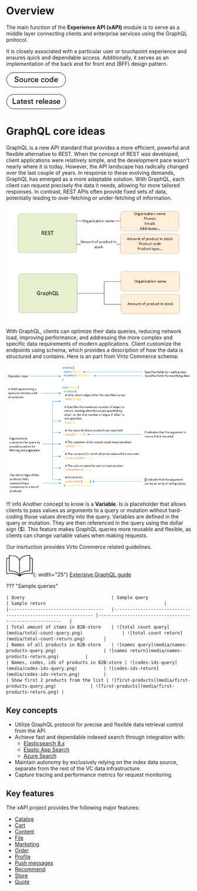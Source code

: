 # Overview

The main function of the **Experience API (xAPI)** module is to serve as a middle layer connecting clients and enterprise services using the GraphQL protocol. 

It is closely associated with a particular user or touchpoint experience and ensures quick and dependable access. Additionally, it serves as an implementation of the back end for front end (BFF) design pattern.

[![Source code](media/source_code.png)](https://github.com/VirtoCommerce/vc-module-experience-api)

[![Latest release](media/latest_release.png)](https://github.com/VirtoCommerce/vc-module-experience-api/releases/)


# GraphQL core ideas

GraphQL is a new API standard that provides a more efficient, powerful and flexible alternative to REST. When the concept of REST was developed, client applications were relatively simple, and the development pace wasn't nearly where it is today. However, the API landscape has radically changed over the last couple of years. In response to these evolving demands, GraphQL has emerged as a more adaptable solution. With GraphQL, each client can request precisely the data it needs, allowing for more tailored responses. In contrast, REST APIs often provide fixed sets of data, potentially leading to over-fetching or under-fetching of information. 

![graphQL-Rest](media/rest-graphQL.png)

With GraphQL, clients can optimize their data queries, reducing network load, improving performance, and addressing the more complex and specific data requirements of modern applications. Client customize the endpoints using schema, which provides a description of how the data is structured and contains. Here is an part from Virto Commerce schema:

![schema](media/schema.png)

!!! info
    Another concept to know is a **Variable**. Is is placeholder that allows clients to pass values as arguments to a query or mutation without hard-coding those values directly into the query. Variables are defined in the query or mutation. They are then referenced in the query using the dollar sign ($). This feature makes GraphQL queries more reusable and flexible, as clients can change variable values when making requests.

Our insrtuction provides Virto Commerce related guidelines. 

![Readmore](media/readmore.png){: width="25"} [Extensive GraphQL guide](https://graphql.org/learn/)

??? "Sample queries"

    | Query                              	| Sample query                         	                        | Sample return                 	                        |
    |------------------------------------	|--------------------------------------------------------------	|--------------------------------------------------------	|
    | Total amount of items in B2B-store 	| ![total count query](media/total-count-query.png) 	          | ![total count return](media/total-count-return.png) 	  |
    | Names of all products in B2B-store 	| ![names query](media/names-products-query.png) 	              | ![names return](media/names-products-return.png) 	      |
    | Names, codes, ids of products in B2B-store | ![codes-ids-query](media/codes-ids-query.png)          | ![codes-ids-return](media/codes-ids-return.png)         | 
    | Show first 2 products from the list | ![first-products](media/first-products-query.png)             | ![first-products](media/first-products-return.png) |


## Key сoncepts

* Utilize GraphQL protocol for precise and flexible data retrieval control from the API.
* Achieve fast and dependable indexed search through integration with:
    * [Elasticsearch 8.x](https://www.elastic.co/downloads/elasticsearch)
    * [Elastic App Search](https://www.elastic.co/downloads/app-search)
    * [Azure Search]()
* Maintain autonomy by exclusively relying on the index data source, separate from the rest of the VC data infrastructure.
* Capture tracing and performance metrics for request monitoring.

## Key features

The xAPI project provides the following major features:

- [Catalog](Catalog/overview.md)
- [Cart](Cart/overview.md)
- [Content](Content/overview.md)
- [File](File/overview.md)
- [Marketing](Marketing/overview.md)
- [Order](Order/overview.md)
- [Profile](Profile/overview.md)
- [Push messages](Push-messages/overview.md)
- [Recommend](Recommend/overview.md)
- [Store](Store/overview.md)
- [Quote](Quote/overview.md)


